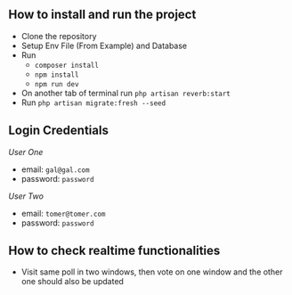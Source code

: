 ## How to install and run the project

- Clone the repository
- Setup Env File (From Example) and Database
- Run 
  - `composer install` 
  - `npm install` 
  - `npm run dev`
- On another tab of terminal run `php artisan reverb:start`
- Run `php artisan migrate:fresh --seed`

## Login Credentials

*User One*
- email: `gal@gal.com`
- password: `password`
  
*User Two*
- email: `tomer@tomer.com`
- password: `password`

## How to check realtime functionalities
- Visit same poll in two windows, then vote on one window and the other one should also be updated
